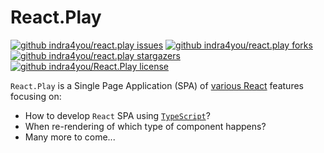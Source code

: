 # React.Play

[![github indra4you/react.play issues](https://img.shields.io/github/issues/indra4you/React.Play/issues)](https://github.com/indra4you/React.Play/issues)
[![github indra4you/react.play forks](https://img.shields.io/github/forks/indra4you/React.Play)](https://github.com/indra4you/React.Play/network/members)
[![github indra4you/react.play stargazers](https://img.shields.io/github/stars/indra4you/React.Play)](https://github.com/indra4you/React.Play/stargazers)
[![github indra4you/React.Play license](https://img.shields.io/github/license/indra4you/React.Play)](https://github.com/indra4you/React.Play/LICENSE)


`React.Play` is a Single Page Application (SPA) of [various React](https://react.dev/) features focusing on:

* How to develop `React` SPA using [`TypeScript`](https://www.typescriptlang.org/)?
* When re-rendering of which type of component happens?
* Many more to come...